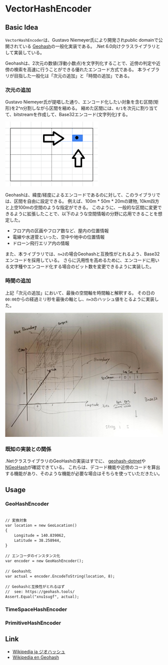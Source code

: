 # VectorHashEncoder

## Basic Idea

`VectorHashEncoder`は、Gustavo Niemeyer氏により開発されpublic domainで公開されている [Geohash](http://geohash.org/)の一般化実装である。
.Net 6.0向けクラスライブラリとして実装している。

Geohashは、2次元の数値(浮動小数点)を文字列化することで、近傍の判定や近傍の検索を高速に行うことができる優れたエンコード方式である。
本ライブラリが目指した一般化は「次元の追加」と「時間の追加」である。

### 次元の追加

Gustavo Niemeyer氏が提唱した通り、エンコード化したい対象を含む区間(矩形)を2^n分割しながら区間を縮める。
縮めた区間には、`0/1`を次元に割り当てて、bitstreamを作成して、Base32エンコード(文字列化)する。

![GeoHash](GeoHash.png)


Geohashは、緯度/経度によるエンコードであるのに対して、このライブラリでは、区間を自由に設定できる。
例えば、100m * 50m * 20mの建物, 10km四方と上空100mの空間のような指定ができる。 
このように、一般的な区間に変更できるように拡張したことで、以下のような空間情報の分野に応用できることを想定した。

* フロア内の区画やフロア数など、屋内の位置情報
* 電線や水道菅といった、空中や地中の位置情報
* ドローン飛行エリア内の情報

また、本ライブラリでは、`n=2`の場合Geohashと互換性がとれるよう、Base32エンコードを採用している。
さらに汎用性を高めるために、エンコードに用いる文字種やエンコード化する場合のビット数を変更できるように実装した。

### 時間の追加

上記「次元の追加」において、最後の空間軸を時間軸と解釈する。
その日の`00:00`からの経過ミリ秒を最後の軸とし、`n=3`のハッシュ値をとるように実装した。

![BasicIdea](BasicIdea.jpg)

### 既知の実装との関係

.NetクラスライブラリのGeoHashの実装はすでに、
[geohash-dotnet](https://www.nuget.org/packages/geohash-dotnet)や[NGeoHash](https://www.nuget.org/packages/NGeoHash)が確認できている。
これらは、デコード機能や近傍のコードを算出する機能があり、そのような機能が必要な場合はそちらを使っていただきたい。

## Usage

### GeoHashEncoder

```CSharp

// 変換対象
var location = new GeoLocation()
{
    Longitude = 140.839062,
    Latitude = 38.258944, 
}

// エンコーダのインスタンス化
var encoder = new GeoHashEncoder();

// Geohash化
var actual = encoder.EncodeToString(location, 8);

// Geohashと互換性がとれるはず
//  see: https://geohash.tools/
Assert.Equal("xnu1sugf", actual);

```

### TimeSpaceHashEncoder

### PrimitiveHashEncoder

## Link

* [Wikipedia ja ジオハッシュ](https://ja.wikipedia.org/wiki/%E3%82%B8%E3%82%AA%E3%83%8F%E3%83%83%E3%82%B7%E3%83%A5)
* [Wikipedia en Geohash](https://en.wikipedia.org/wiki/Geohash)
